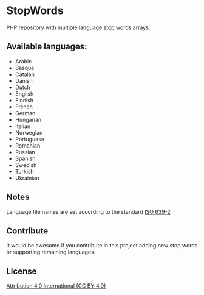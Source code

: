 # StopWords
PHP repository with multiple language stop words arrays.

Available languages:
--------
* Arabic
* Basque
* Catalan
* Danish
* Dutch
* English
* Finnish
* French
* German
* Hungarian
* Italian
* Norwegian
* Portuguese
* Romanian
* Russian
* Spanish
* Swedish
* Turkish
* Ukrainian

Notes
------
Language file names are set according to the standard [ISO 639-2]

[ISO 639-2]: https://www.loc.gov/standards/iso639-2/php/code_list.php

Contribute
-----------
It would be awesome if you contribute in this project adding new stop words or supporting remaining languages.

License
--------
[Attribution 4.0 International (CC BY 4.0)][LICENSE]

[LICENSE]: http://creativecommons.org/licenses/by/4.0/